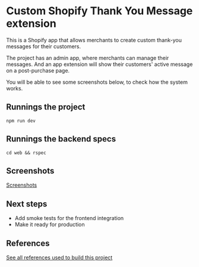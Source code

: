 # Custom Shopify Thank You Message extension

This is a Shopify app that allows merchants to create custom thank-you messages for their customers.

The project has an admin app, where merchants can manage their messages. And an app extension will show their customers' active message on a post-purchase page.

You will be able to see some screenshots below, to check how the system works.


## Runnings the project
`npm run dev`

## Runnings the backend specs
`cd web && rspec`

## Screenshots
[Screenshots](docs/screenshots.md)

## Next steps
- Add smoke tests for the frontend integration
- Make it ready for production


## References
[See all references used to build this project](docs/references.md)